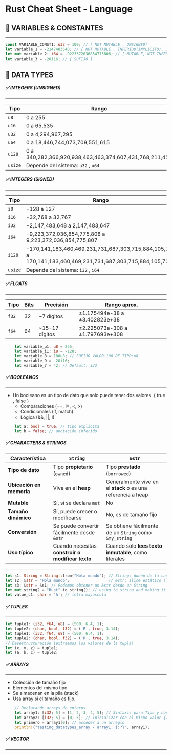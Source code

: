# Rust Cheat Sheet - Language

## 🎯 VARIABLES & CONSTANTES

---
```rust
const VARIABLE_CONST1: u32 = 100; // [ NOT MUTABLE , UNSIGNED]
let variable_1 = -2147483648; // [ NOT MUTABLE , INFERIDO(INPLICITO), 32BITS POR DEFECTO]
let mut variable_2: i64 = -9223372036854775808; // [ MUTABLE, NOT INFERIDO(EXPLICITO) ].
let variable_3 = -20i16; // [ SUFIJO ]
```

## 🎯 DATA TYPES

##### ✅ INTEGERS (UNSIGNED)

---
| Tipo    | Rango                                                   |
| ------- | ------------------------------------------------------- |
| `u8`    | 0 a 255                                                 |
| `u16`   | 0 a 65,535                                              |
| `u32`   | 0 a 4,294,967,295                                       |
| `u64`   | 0 a 18,446,744,073,709,551,615                          |
| `u128`  | 0 a 340,282,366,920,938,463,463,374,607,431,768,211,455 |
| `usize` | Depende del sistema: `u32` , `u64`                      |

##### ✅ INTEGERS (SIGNED)

---
| Tipo    | Rango                                                                                                      |
| ------- | ---------------------------------------------------------------------------------------------------------- |
| `i8`    | -128 a 127                                                                                                 |
| `i16`   | -32,768 a 32,767                                                                                           |
| `i32`   | -2,147,483,648 a 2,147,483,647                                                                             |
| `i64`   | -9,223,372,036,854,775,808 a 9,223,372,036,854,775,807                                                     |
| `i128`  | -170,141,183,460,469,231,731,687,303,715,884,105,728 a 170,141,183,460,469,231,731,687,303,715,884,105,727 |
| `usize` | Depende del sistema: `i32` , `i64`                                                                         |

##### ✅ FLOATS
---
| Tipo  | Bits | Precisión       | Rango aprox.                    |
| ----- | ---- | --------------- | ------------------------------- |
| `f32` | 32   | \~7 dígitos     | ±1.175494e-38 a ±3.402823e+38   |
| `f64` | 64   | \~15-17 dígitos | ±2.225073e-308 a ±1.797693e+308 |

```rust
    let variable_u1: u8 = 255;
    let variable_i1: i8 = -128;
    let variable_8 = 100u8; // SUFIJO VALOR:100 DE TIPO:u8
    let variable_9 = -20i16;
    let variable_7 = 42; // Default: i32
```

##### ✅ BOOLEANOS
---
* Un booleano es un tipo de dato que solo puede tener dos valores. { true , false }
    + Comparaciones (==, !=, <, >)
    + Condicionales (if, match)
    + Lógica (&&, ||, !)
```rust
    let a: bool = true; // tipo explícita
    let b = false; // anotación inferido
```

##### ✅ CHARACTERS & STRINGS

| Característica           | `String`                                         | `&str`                                                       |
| ------------------------ | ------------------------------------------------ | ------------------------------------------------------------ |
| **Tipo de dato**         | Tipo **propietario** (`owned`)                   | Tipo **prestado** (`borrowed`)                               |
| **Ubicación en memoria** | Vive en el **heap**                              | Generalmente vive en el **stack** o es una referencia a heap |
| **Mutable**              | Sí, si se declara `mut`                          | No                                                           |
| **Tamaño dinámico**      | Sí, puede crecer o modificarse                   | No, es de tamaño fijo                                        |
| **Conversión**           | Se puede convertir fácilmente desde `&str`       | Se obtiene fácilmente de un `String` como `&my_string`       |
| **Uso típico**           | Cuando necesitas **construir o modificar texto** | Cuando solo **lees texto inmutable**, como literales         |

---
```rust
let s1: String = String::from("Hola mundo"); // String: dueño de la cadena y es (UTF-8)
let s2: &str = "Hola mundo";                 // &str: slice estático (literal)
let s3: &str = &s1; // Podemos obtener un &str desde un String
let mut string2 = "Rust".to_string(); // using to_string and making it mutable
let value_c1: char = 'A'; // letra mayúscula
```

##### ✅ TUPLES
---
```rust
let tuple1: (i32, f64, u8) = (500, 6.4, 1);
let tuple2: (char, bool, f32) = ('R', true, 3.14);
let tuple1: (i32, f64, u8) = (500, 6.4, 1);
let tuple2: (char, bool, f32) = ('R', true, 3.14);
// Desestructuración (extraemos los valores de la tupla)
let (x, y, z) = tuple1;
let (a, b, c) = tuple2;
```

##### ✅ ARRAYS
---
* Colección de tamaño fijo
* Elementos del mismo tipo
* Se almacenan en la pila (stack)
* Usa array si el tamaño es fijo.
```rust
    // Declarando arrays de enteros
    let array1: [i32; 5] = [1, 2, 3, 4, 5]; // Sintaxis para Tipo y Longitud
    let array2: [i32; 5] = [0; 5]; // Inicializar con el Mismo Valor {// [3, 3, 3, 3, 3]}
    let primero = array1[0]; // acceder a un arreglo
    println!("testing_datatypes_array - array1: {:?}", array1);
```

##### ✅ VECTOR
---
```rust
```

```rust
```

```rust
```

```rust
```

```rust
```
